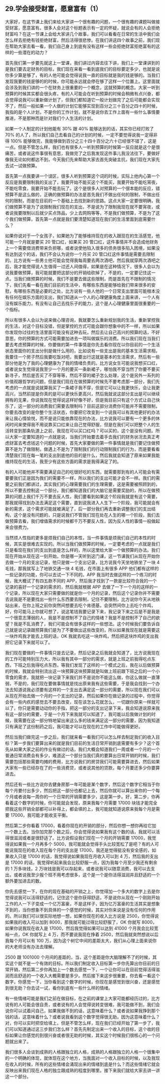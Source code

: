 ## 29.学会接受财富，愿意富有（1）
大家好，在这节课上我们来给大家讲一个很有趣的问题，一个很有趣的课题叫做接受财富，愿意富有。很多人会对这个标题表示有一定的怀疑，就说会有的人会拒绝财富吗？在这一节课上会给大家讲几个故事，我们可以看看在日常的生活中我们会怎么样去拒绝有钱拒绝财富，然后活得很悲惨。在我们讲这四个故事之前，我们现在帮助大家去看一看，我们自己身上到底有没有这样一些会拒绝财富拒绝富有的这样的一些潜在的动力？


首先我们第一步要先就这上一堂课，我们讲过内容去往下讲，我们上一堂课讲到的是我们要去定财务的目标，我们现在来看一看到底我们的目标要定多少，也就是说你多少算是够了，有的人他可能会觉得说我一直的目标就是我的钱是够的。当我们发现我要的钱是够的的时候，你可能永远就会停在够了这样一个位置上。这里面就会涉及到我们讲的一个在财务上很重要的一个概念，这就预算的概念。大家一听到预算的时候其实都会很头疼，有的人可能会在听到预算的时候会稍微有点兴奋，都会觉得说我可以重新做计划了，但我们都知道它一般计划做完了之后可能都会实现不了，然后一般如果一个人做的计划它能够实现到百分之三十百分之四十的时候，我指的是个人计划，不是你的工作计划，就不是说你去工作上面有一些什么事情要推进，不是那种而是针对我们个人生活的计划。


如果一个人制定的计划他能有 30% 跟 40% 能够达到的话，其实你已经打败了 70% 的人了，所以我们自己去看自己的计划的时候，一定不要觉得说我一定得非得 100% 能够做完，我能够做到百分之三十四十百分之六十已经很不错了，这是一点。但是不管怎么样，我们也有很多人一听到预算的时候第一反应就是这个是很痛苦，或者说这件事很有意思，我做完了之后我发现这件事儿我没法往下，要做好像我无论如何都达不到，今天我们先来帮助大家去首先突破主抗，我们现在大家先去试一试做预算。


首先第一点我要讲一个误区，很多人听到预算这个词的时候，实际上他内心第一个反应是我要限制我的支出了，我要开始不能买这个不能买，我要开始不能吃宵夜，不能吃零食，我要开始不能去玩了。这个是很多人对预算的一个很本能的反应，错预算不是这么做的，正确的做预算的办法是首先我们不做出任何的限制，不做出任何的限制，而是在目前的一个基础上去找到新的思路。这点大家一定要很明确，我们做预算不是为了说限制我们现在的支出，不是说为了限制我现在就不要宵夜，或者说我要限制以后就少买点饰品，少上去网购等等，不是我们做预算，不是为了这个我们做预算，首先第一点就是我们要清楚知道现在我们的生活里面到底需要什么？


如果你说对于一个女孩子，如果她为了能够维持现在的收入跟现在的生活感觉，他可能一个月就是要买 20 管口红，如果买 20 管口红，这件事情并不会造成他财务上一个需要借消费带来负担哪，或者说使他陷入很多的债务很多陷入困境，如果没有达到这个的话，我们不会认为说你一个月买 20 管口红这件事情是需要去限制的。比方说有一些男士他可能会觉得我每周要去两次酒吧，然后我就穿两次酒吧之后，我才能觉得说人生值得一过还人间值得，如果是在这种情况下，很多人会以为说我要做预算，我可能就要把这部分的开销给砍掉了，不是的，一定要记住这一点。当我们做预算的时候，我们不是要去做这些限制，而是首先在不限制的情况下，我们先看一看在我们目前的生活中，有哪些东西是能够给我们带来很多的安慰，有哪些东西是必要的之处，比方说有一些人他的一个日常支出里面可能根本没有任何在娱乐方面的支出，我们知道从一个人的心理健康角度上面来讲，一个人有没有娱乐能力，有没有让自己去找乐子的能力，这个是人心理健康里面很重要的一个指标。


所以有很多人会以为说来做心理咨询，我就要怎么重新规划我的生活，重新掌控我的生活，对这个目标没错，但是掌控的方式可能会跟你想象中的不一样，所以如果你发现你过往的生活里面可能没有这种去玩，然后去让自己高兴的预算的话，不好意思，你的预算的方式可能需要加进去一项叫做娱乐的消费。所以我们现在当我们要去考虑预算的时候，你要做的第一件事情是你先去看你现在以你目前的一个生活状态里面你的支出分别是做什么用的，比如说有一些支出是我的基本生活需求相，我要住一个房子然后我要吃饭对吧，我要出行这就是基本的生活需求，然后有一些部分他是为了我的心理健康为了我的情绪负责的。比方说女生可能说我想买口红，或者说女生觉得说我至少一个月的要买一条新裙子，哪怕我不穿当然了你要不要买新寻子，然后是否买了不穿等等，然后不穿的裙子怎么处理，这个是另外一系列的价值观跟哲学的问题，但是我们现在在做预算的时候先不要考虑那一部分，我们先考虑的一点就是说就算我买了一条裙子我不穿，但是它可以让我更快乐，会让我更高兴，当然前提是你真的是可以更快乐更高兴，然后我就说这部分支出是可以继续拥有的无果，你说我现在觉得说这样好像不好，但是我目前只有这个方式让自己快乐了，这一部分的消费我们需要去限制吗？目前这部分消费你可能并不需要限制，你要去改变的是你整个生活状态，你要把它改变到一个说我可以有其他更好的办法来让我心情愉悦，而不是说只能依靠现在的办法，比方说我可以要有一个更多的休闲时间来使得我不用说靠买口红来让自己觉得舒服，但是在我们可以把整个人的生活转变到那条轨道上之前，我现在可以买口红吗？可以买的，这个是没有问题。所以大家一定要知道的一点就是说，当我们开始要去着手去我们的财务状况去真正考虑财富去考虑钱这个问题的时候，首先大家要做的第一件事情就是我们要记住做预算不是为了做限制，做遇上不是为了限制我们的行动限制我们的行为，而是要看看清楚我们现在每一笔的支出到底他的目的是什么，然后我就会知道了原来如果我能维持现在的生活，我至少有这些方面的需求是我得满足了的。


有的人可能他并不需要满足自己的吃很好吃的东西，就需要那到有的人可能会有需要要我们正是因为我们的需要不一样，所以我们的支出可能才会不一样。我们的需要之前我们都讲过，其实我们的心理需要我们的生理需要，这是需要被照顾到的，所以不要去控制这一个部分。我们都知道我们的大脑它是需要奖励的，所以在做预算的问题上我们千万不要去反人性，我们要看到如果这个阶段我就是有这个需要，那我就得找到办法去满足这个需要，直到说我进入人生下一个阶段，我可能就会有新的需求，这个需求可能就被满足了，后一部分我们再去重新调整我们的支出结构，这个是没有问题的，只是说我们不管我们现在处在人生的哪一个阶段，我们去做预算去看，我们增值需求的时候都千万不要反人性，因为反人性的事情一般做起来会很费力。


当然烦人性指的更多是烦我们自己的本性，当一件事情是烦我们自己的本性的时候，其实是很难去实现的。所以当我们做预算的时候，一定要考虑的一点就是我们只是看现在我们的支出到底是怎么样的，所以这里给大家一个做预算的办法。我们现在开始从现在这一刻开始，你是哪一天听到这门课，这一节课我们从现在开始你去做一个月的支出记录，他只是做一个支出记录，比方说我今天坐地铁坐了一块 4 毛钱，那我就写上了地铁交通一块 4 毛钱，在市面上有很多 APP 他们都有这样的一些记录的功能，你可以去试一下不同的。APP 我当时去做这样的一个练习的时候，我大概试了有四五款不同的 APP，然后我才找到了一款是比较符合我的一个记录的喜好一个记录的需求的，然后我就根据 APP 去做了一下一个月的这样的一个记录，所以现在大家只需要做的就是你一个月的记录，然后这个记录你并不需要去说我是不是要找出一些什么东西要去限制，记住不要限制，比方说你今天从地铁站出来，在你上班之前你突然间想要去吃个肯德基，会突然间你上去吃个炸鸡，好，你可能马上你就可想了，说这笔钱我要记录下来，我记录下来之后是不是我是一个很意志薄弱的人，我是不是控制不了自己的情绪？我是不是控制不了自己的欲望？我是不乱消费了，我们可能会有很多这样的一些想法。这个时候我们要告诉自己就是说记录跟预算我们是为了不要做出这些改变的，所以如果我现在就是需要这一块炸鸡我才能去上班的话，OK 我就去吃这一块炸鸡，然后把这块炸鸡的支出我把它记录下来就可以了。


我们现在要做的一件事情只是去记录，然后记录之后我就会知道了，比方说我现在的工作可能特别压力大，所以我有其中一部分的需求，就是上班之前我得吃点东西，下班之后我得吃点东西，等我们发现了这样的一个模式之后，我在以后做预算的时候，我就会特别流出这一块预算这块预算就是叫做上班前跟下班之后的一个小零食的需求，我就把一块记录下来我们并不是说你不能这么做，你这么做就一直薄弱，不是的，我们现在要做事情就是找出原来我有这些需要，于是我会找到一个办法去知道说我必须要有这样的一个支出去满足这一部分的需要，所以现在我们可以从现在开始去做一个月的一个支出的记录，然后如果你在做记录的过程中，你觉得会有一些内疚的感觉去不要去改变，现在该怎么花就怎么，一切跟你原来一样就可以了，你只是需要动动你的手指，把这一部分的支出记录下来，我会知道说原来我有这一部分的需要，于是一个月下来我就可以知道了，我可能以后我做计划的时候，我需要在这一部分特地留出来这么多的钱来满足这一部分的需要，因为我知道只有满足了这份制药之后，我可能才可以在现在的工作中可能做得更好。


然后当我们做完这一步之后，我们就来看一看我们可以怎么样去制定我们的收入目标？第一步我们要算出来的就是我们目前的生活日常开销到底需要有多少？这个首先从如果大家之前的作业有做过的话，我们大概会知道我们一周或者一个月的一个普通日常消费会有多少，难道这一个部分当我们真的要算出日常开销的时候，我们需要包括那些需要均摊的费用，比方说我们的房贷我们可能需要算进去，然后如果大家有一些已经存在了的一些消费贷，或者说其他的贷款，每个月要还多少你要算进去。


然后还有一些比方说你去健身房那一年可能是某个数字，然后这个数字它相当于你每个月要付出多少，然后把这一部分也都记上去，然后你就可以算出来你的一个每个月或者说每一周你的一个日常的开销需要多少，这是第一步。好，第二步，你再看着这个数字的时候，你可能就会发现，原来我每个月需要 17000 块钱才能完全把我这些开销全部都可以补得上，都会填的上，我可能就知道说原来我每个月是需要 17000，我可能才能收支平衡。


然后第二步你看着 17000，看着你现在的开销的部分，然后你想一想你再给它加一个数上去。当你加完那个数之后，你会觉得说如果我有这个数的话，我就可以活得很滋润或者是很舒适了。比方说假设我们现在一个月的开销需要 17000，我觉得说如果我一个月再多个 5000，我可能就会觉得手头比较宽松了是吧？有的人可能说我现在的收入现在每个月的支出是 17000，我还是觉得挺没有安全感的，如果收入只是 17000 的话，我觉得说如果我现在月收入可以到 4 万，然后我的支出是 17000 的话，我觉得听起来我会比较舒服一点，因为我每个月至少我还有剩余的 1 万多块钱，2 万块钱是我可以存起来，或者说我可以随意消费，我可以去支出，或者说我至少报个班不用考虑很多，这个是一个是你活得滋润并且舒适的一个额外要加进去的数。


你先去感觉一下，在你的现在基础的开销之上，你觉得加一个多大的数字上去是你觉得说我可以活得舒适的，记住这个是你获得舒适，不是说你从现在一个刚刚开始工作的人一下子变成一个亿万富豪，不是这样子，因为亿万富豪的生活其实是想象不到的，当你想象不到具体的一个感觉的时候，其实对你来说是没有任何的作用的。所以我们可以很实际地想一想，如果你现在的收入比方说是 2500，你觉得说如果我的收入可以加到 8000，那我就可能过得比较舒服了，OK 你就写 8000，如果你说我现在收入是 17000，然后我觉得如果可以达到 41000 个月我会比较宽裕一点，OK 你就写上 4 万，而不要说我现在挣着 2500，然后我就突然想说以后我每个月可以有 100 万，因为这个树它中间的差距太大，我们从心理上面来说你的大老师没有办法去理解。


2500 跟 1001000 个月间的差距的，当，这个差距是你大脑理解不了的时候，其实这个就不是一个有效的目标。所以我们制定收入目标第一步你先算出你目前的日常开销，然后第二步你再加上一个数去感觉一下，一个让你可以在目前觉得活得滋润而且舒适的一个收入大概需要是多少。然后接下来这步很重要，你去看一看这个数字，你感觉一下，当你看到这个数字的时候，你现在是感觉到很兴奋，还是感觉到很无助？你去试一试，看你到底有一些什么样的情绪。


有一些情绪可能是我们之前在做目标，在之前的课堂上大家可能都经历过的，比方说有的人可能会很自责，或者说有的人会觉得说转变很难，我可能做不到，我们会说你可以试着问自己，如果我做不到的话，这意味着什么？或者说如果我挣到那个钱的话，这意味着什么？或者说我看到这个数字觉得很无助，因为这意味着什么？对，你可以实时把空给填上，但是不管怎么样，现在我们已经开始了第一步了，我们可以知道通过这三步我们怎么样？首先先制定出来一个收入的目标，这个收的目标如果让你感觉的到很兴奋或者很无助的时候，其实这个时候我们很核心的一个问题就出来了。


我们很多人会谈到成熟的人格跟独立的人格，成熟的人格跟独立的人格一个很集中的一个明确的体现，就体现在这个地方，当我面对一个收入目标的时候，以及我现在收入的时候，所有的这些情绪会涌现出来的情绪到底是什么？而这些情绪它就会反映出来我们现在人格的独立跟成熟的程度到哪里。接下来我们就给大家去讲一讲这一个部分。

